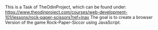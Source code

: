 This is a Task of TheOdinProject, which can be found under: https://www.theodinproject.com/courses/web-development-101/lessons/rock-paper-scissors?ref=lnav 
The goal is to create a browser Version of the game Rock-Paper-Siccor using JavaScript.